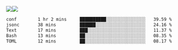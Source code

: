 <div style="display: flex; flex-direction: row;">
<img style="height: auto; width: auto;" class="img" src="https://raw.githubusercontent.com/blazepp/github-stats/master/generated/overview.svg#gh-dark-mode-only" />
<img style="height: auto; width: auto;" class="img" src="https://raw.githubusercontent.com/blazepp/github-stats/master/generated/languages.svg#gh-dark-mode-only" />
</div>

<div style="display: flex; flex-direction: row;">
<!--START_SECTION:waka-->

```txt
conf        1 hr 2 mins     ██████████░░░░░░░░░░░░░░░   39.59 %
jsonc       38 mins         ██████░░░░░░░░░░░░░░░░░░░   24.16 %
Text        17 mins         ███░░░░░░░░░░░░░░░░░░░░░░   11.37 %
Bash        13 mins         ██░░░░░░░░░░░░░░░░░░░░░░░   08.35 %
TOML        12 mins         ██░░░░░░░░░░░░░░░░░░░░░░░   08.17 %
```

<!--END_SECTION:waka-->
</div>
